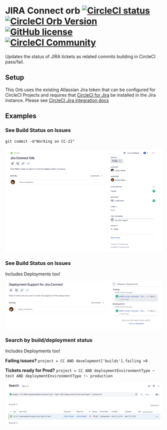 # JIRA Connect orb  [![CircleCI status](https://circleci.com/gh/CircleCI-Public/jira-connect-orb.svg "CircleCI status")](https://circleci.com/gh/CircleCI-Public/jira-connect-orb) [![CircleCI Orb Version](https://img.shields.io/badge/endpoint.svg?url=https://badges.circleci.io/orb/circleci/jira)](https://circleci.com/orbs/registry/orb/circleci/jira) [![GitHub license](https://img.shields.io/badge/license-MIT-blue.svg)](https://raw.githubusercontent.com/CircleCI-Public/jira-connect-orb/master/LICENSE) [![CircleCI Community](https://img.shields.io/badge/community-CircleCI%20Discuss-343434.svg)](https://discuss.circleci.com/c/ecosystem/orbs)

Updates the status of JIRA tickets as related commits building in CircleCI pass/fail.

## Setup
This Orb uses the existing Atlassian Jira token that can be configured for CircleCI Projects and requires that [CircleCI for Jira](https://marketplace.atlassian.com/apps/1215946) be installed in the Jira instance.  Please see [CircleCI Jira integration docs](https://circleci.com/docs/2.0/jira-plugin/)

## Examples

### See Build Status on Issues
`git commit -m"Working on CC-21"`

![Jira developer panel with CircleCI build info](/assets/new_issue_view.png)

### See Build Status on Issues
Includes Deployments too!

![Jira developer panel with CircleCI build info](/assets/deployment_support.png)

### Search by build/deployment status
Includes Deployments too!

**Failing issues?**
`project = CC AND development['builds'].failing >0`

**Tickets ready for Prod?**
`project = CC AND deploymentEnvironmentType ~ test AND deploymentEnvironmentType !~ production`

![Jira developer panel with CircleCI build info](/assets/search_deploy_status.png)
